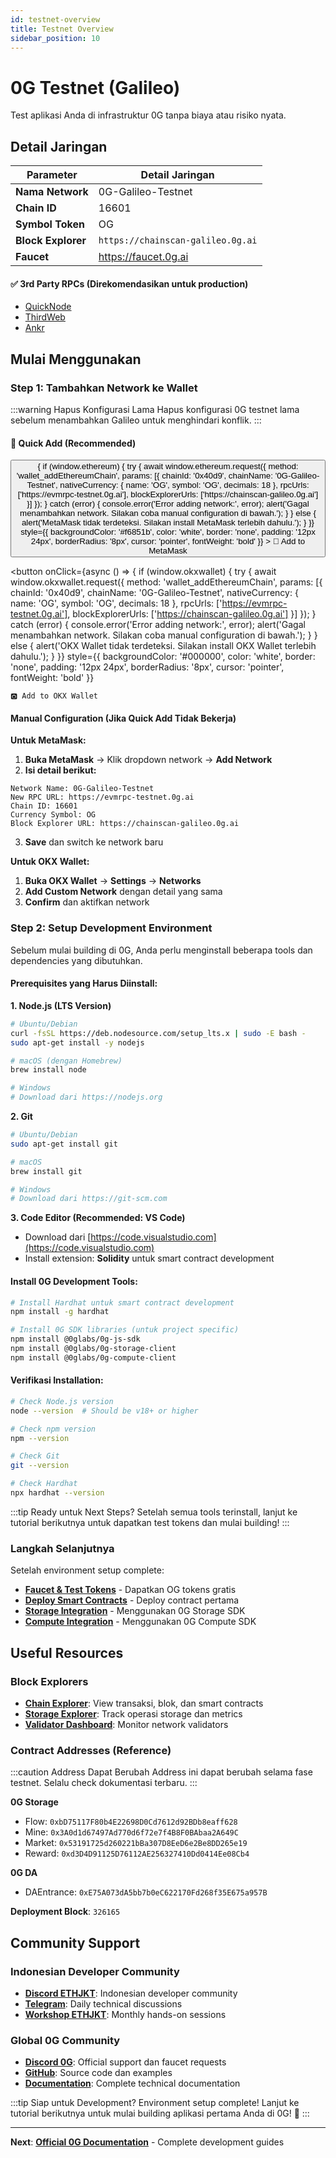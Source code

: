```yaml
---
id: testnet-overview
title: Testnet Overview
sidebar_position: 10
---
```


# 0G Testnet (Galileo)

Test aplikasi Anda di infrastruktur 0G tanpa biaya atau risiko nyata.

## Detail Jaringan

| Parameter | Detail Jaringan |
|----------------|---|
| **Nama Network** | 0G-Galileo-Testnet |
| **Chain ID** | 16601 |
| **Symbol Token** | OG |
| **Block Explorer** | ```https://chainscan-galileo.0g.ai``` |
| **Faucet** | https://faucet.0g.ai |

#### ✅ 3rd Party RPCs (Direkomendasikan untuk production)
- [QuickNode](https://www.quicknode.com/chains/0g)
- [ThirdWeb](https://thirdweb.com/0g-galileo-testnet-16601)
- [Ankr](https://www.ankr.com/rpc/0g/)

## Mulai Menggunakan

### Step 1: Tambahkan Network ke Wallet

:::warning Hapus Konfigurasi Lama
Hapus konfigurasi 0G testnet lama sebelum menambahkan Galileo untuk menghindari konflik.
:::

#### 🚀 Quick Add (Recommended)

<div style={{ display: 'flex', gap: '16px', margin: '16px 0', flexWrap: 'wrap' }}>
  <button 
    onClick={async () => {
      if (window.ethereum) {
        try {
          await window.ethereum.request({
            method: 'wallet_addEthereumChain',
            params: [{
              chainId: '0x40d9',
              chainName: '0G-Galileo-Testnet',
              nativeCurrency: {
                name: 'OG',
                symbol: 'OG',
                decimals: 18
              },
              rpcUrls: ['https://evmrpc-testnet.0g.ai'],
              blockExplorerUrls: ['https://chainscan-galileo.0g.ai']
            }]
          });
        } catch (error) {
          console.error('Error adding network:', error);
          alert('Gagal menambahkan network. Silakan coba manual configuration di bawah.');
        }
      } else {
        alert('MetaMask tidak terdeteksi. Silakan install MetaMask terlebih dahulu.');
      }
    }}
    style={{
      backgroundColor: '#f6851b',
      color: 'white',
      border: 'none',
      padding: '12px 24px',
      borderRadius: '8px',
      cursor: 'pointer',
      fontWeight: 'bold'
    }}
  >
    🦊 Add to MetaMask
  </button>
  
  <button 
    onClick={async () => {
      if (window.okxwallet) {
        try {
          await window.okxwallet.request({
            method: 'wallet_addEthereumChain',
            params: [{
              chainId: '0x40d9',
              chainName: '0G-Galileo-Testnet',
              nativeCurrency: {
                name: 'OG',
                symbol: 'OG',
                decimals: 18
              },
              rpcUrls: ['https://evmrpc-testnet.0g.ai'],
              blockExplorerUrls: ['https://chainscan-galileo.0g.ai']
            }]
          });
        } catch (error) {
          console.error('Error adding network:', error);
          alert('Gagal menambahkan network. Silakan coba manual configuration di bawah.');
        }
      } else {
        alert('OKX Wallet tidak terdeteksi. Silakan install OKX Wallet terlebih dahulu.');
      }
    }}
    style={{
      backgroundColor: '#000000',
      color: 'white',
      border: 'none',
      padding: '12px 24px',
      borderRadius: '8px',
      cursor: 'pointer',
      fontWeight: 'bold'
    }}
  >
    🅾️ Add to OKX Wallet
  </button>
</div>

#### Manual Configuration (Jika Quick Add Tidak Bekerja)

**Untuk MetaMask:**
1. **Buka MetaMask** → Klik dropdown network → **Add Network**
2. **Isi detail berikut:**

```
Network Name: 0G-Galileo-Testnet
New RPC URL: https://evmrpc-testnet.0g.ai
Chain ID: 16601
Currency Symbol: OG
Block Explorer URL: https://chainscan-galileo.0g.ai
```

3. **Save** dan switch ke network baru

**Untuk OKX Wallet:**
1. **Buka OKX Wallet** → **Settings** → **Networks**
2. **Add Custom Network** dengan detail yang sama
3. **Confirm** dan aktifkan network

### Step 2: Setup Development Environment

Sebelum mulai building di 0G, Anda perlu menginstall beberapa tools dan dependencies yang dibutuhkan.

#### Prerequisites yang Harus Diinstall:

**1. Node.js (LTS Version)**
```bash
# Ubuntu/Debian
curl -fsSL https://deb.nodesource.com/setup_lts.x | sudo -E bash -
sudo apt-get install -y nodejs

# macOS (dengan Homebrew)
brew install node

# Windows
# Download dari https://nodejs.org
```

**2. Git**
```bash
# Ubuntu/Debian
sudo apt-get install git

# macOS
brew install git

# Windows
# Download dari https://git-scm.com
```

**3. Code Editor (Recommended: VS Code)**
- Download dari [https://code.visualstudio.com](https://code.visualstudio.com)
- Install extension: **Solidity** untuk smart contract development

#### Install 0G Development Tools:

```bash
# Install Hardhat untuk smart contract development
npm install -g hardhat

# Install 0G SDK libraries (untuk project specific)
npm install @0glabs/0g-js-sdk
npm install @0glabs/0g-storage-client
npm install @0glabs/0g-compute-client
```

#### Verifikasi Installation:

```bash
# Check Node.js version
node --version  # Should be v18+ or higher

# Check npm version
npm --version

# Check Git
git --version

# Check Hardhat
npx hardhat --version
```

:::tip Ready untuk Next Steps?
Setelah semua tools terinstall, lanjut ke tutorial berikutnya untuk dapatkan test tokens dan mulai building!
:::

### Langkah Selanjutnya

Setelah environment setup complete:
- **[Faucet & Test Tokens](https://faucet.0g.ai)** - Dapatkan OG tokens gratis
- **[Deploy Smart Contracts](https://docs.0g.ai/developer-hub/building-on-0g/contracts-on-0g/deploy-contracts)** - Deploy contract pertama
- **[Storage Integration](https://docs.0g.ai/developer-hub/building-on-0g/storage/sdk)** - Menggunakan 0G Storage SDK  
- **[Compute Integration](https://docs.0g.ai/developer-hub/building-on-0g/compute-network/sdk)** - Menggunakan 0G Compute SDK

## Useful Resources

### Block Explorers
- **[Chain Explorer](https://chainscan-galileo.0g.ai)**: View transaksi, blok, dan smart contracts
- **[Storage Explorer](https://storagescan-galileo.0g.ai)**: Track operasi storage dan metrics
- **[Validator Dashboard](https://testnet.0g.explorers.guru)**: Monitor network validators

### Contract Addresses (Reference)

:::caution Address Dapat Berubah
Address ini dapat berubah selama fase testnet. Selalu check dokumentasi terbaru.
:::

**0G Storage**
- Flow: `0xbD75117F80b4E22698D0Cd7612d92BDb8eaff628`
- Mine: `0x3A0d1d67497Ad770d6f72e7f4B8F0BAbaa2A649C`
- Market: `0x53191725d260221bBa307D8EeD6e2Be8DD265e19`
- Reward: `0xd3D4D91125D76112AE256327410Dd0414Ee08Cb4`

**0G DA**
- DAEntrance: `0xE75A073dA5bb7b0eC622170Fd268f35E675a957B`

**Deployment Block**: `326165`

## Community Support

### Indonesian Developer Community
- **[Discord ETHJKT](https://discord.gg/p5b6RFEnnk)**: Indonesian developer community
- **[Telegram](https://t.me/ethjkt_dev)**: Daily technical discussions
- **[Workshop ETHJKT](https://ethjkt.com)**: Monthly hands-on sessions

### Global 0G Community
- **[Discord 0G](https://discord.com/invite/0glabs)**: Official support dan faucet requests
- **[GitHub](https://github.com/0glabs)**: Source code dan examples
- **[Documentation](https://docs.0g.ai)**: Complete technical documentation

:::tip Siap untuk Development?
Environment setup complete! Lanjut ke tutorial berikutnya untuk mulai building aplikasi pertama Anda di 0G! 🚀
:::

---

**Next**: **[Official 0G Documentation](https://docs.0g.ai/developer-hub/getting-started)** - Complete development guides